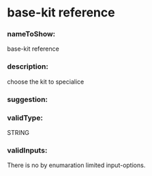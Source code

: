 

# base-kit reference



    


### nameToShow:
    
base-kit reference    


### description:
    
choose the kit to specialice    


### suggestion:
    
    


### validType:
    
STRING    


### validInputs:
    
There is no by enumaration limited input-options.  

